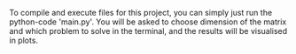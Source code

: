 To compile and execute files for this project, you can simply just run the python-code 'main.py'. You will be asked to choose dimension of the matrix and which problem to solve in the terminal, and the results will be visualised in plots. 
